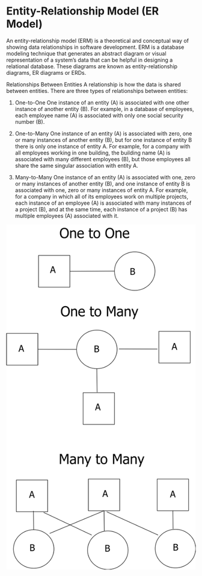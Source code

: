 # Entity-Relationship Model (ER Model)

An entity-relationship model (ERM) is a theoretical and conceptual way of showing data relationships in software development. ERM is a database modeling technique that generates an abstract diagram or visual representation of a system’s data that can be helpful in designing a relational database. These diagrams are known as entity-relationship diagrams, ER diagrams or ERDs.

Relationships Between Entities
A relationship is how the data is shared between entities. There are three types of relationships between entities:

1. One-to-One
One instance of an entity (A) is associated with one other instance of another entity (B). For example, in a database of employees, each employee name (A) is associated with only one social security number (B).

2. One-to-Many
One instance of an entity (A) is associated with zero, one or many instances of another entity (B), but for one instance of entity B there is only one instance of entity A. For example, for a company with all employees working in one building, the building name (A) is associated with many different employees (B), but those employees all share the same singular association with entity A.

3. Many-to-Many
One instance of an entity (A) is associated with one, zero or many instances of another entity (B), and one instance of entity B is associated with one, zero or many instances of entity A. For example, for a company in which all of its employees work on multiple projects, each instance of an employee (A) is associated with many instances of a project (B), and at the same time, each instance of a project (B) has multiple employees (A) associated with it.

![dia](sayantan_diagram.svg)